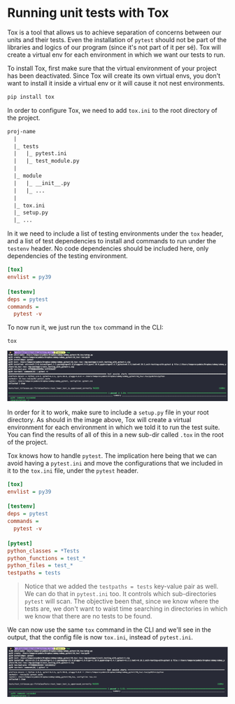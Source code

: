 # Running unit tests with Tox

Tox is a tool that allows us to achieve separation of concerns between our units and their tests. Even the installation of `pytest` should not be part of the libraries and logics of our program (since it's not part of it per sé). Tox will create a virtual env for each environment in which we want our tests to run.

To install Tox, first make sure that the virtual environment of your project has been deactivated. Since Tox will create its own virtual envs, you don't want to install it inside a virtual env or it will cause it not nest environments.

``` bash
pip install tox
```

In order to configure Tox, we need to add `tox.ini` to the root directory of the project.

``` txt
proj-name
  |
  |_ tests
  |   |_ pytest.ini
  |   |_ test_module.py
  |
  |_ module
  |   |_ __init__.py
  |   |_ ...
  |
  |_ tox.ini
  |_ setup.py
  |_ ...
```

In it we need to include a list of testing environments under the `tox` header, and a list of test dependencies to install and commands to run under the `testenv` header. No code dependencies should be included here, only dependencies of the testing environment.

```ini
[tox]
envlist = py39

[testenv]
deps = pytest
commands = 
  pytest -v
```

To now run it, we just run the `tox` command in the CLI:

``` bash
tox
```

![tox](img/01_tox.png)

In order for it to work, make sure to include a `setup.py` file in your root directory. As should in the image above, Tox will create a virtual environment for each environment in which we told it to run the test suite. You can find the results of all of this in a new sub-dir called `.tox` in the root of the project.

Tox knows how to handle `pytest`. The implication here being that we can avoid having a `pytest.ini` and move the configurations that we included in it to the `tox.ini` file, under the `pytest` header.

``` ini
[tox]
envlist = py39

[testenv]
deps = pytest
commands = 
  pytest -v

[pytest]
python_classes = *Tests
python_functions = test_*
python_files = test_*
testpaths = tests
```

> Notice that we added the `testpaths = tests` key-value pair as well. We can do that in `pytest.ini` too. It controls which sub-directories `pytest` will scan. The objective been that, since we know where the tests are, we don't want to waist time searching in directories in which we know that there are no tests to be found.

We can now use the same `tox` command in the CLI and we'll see in the output, that the config file is now `tox.ini`, instead of `pytest.ini`.

![no pytest ini](img/02_no_pytest_ini.png)
